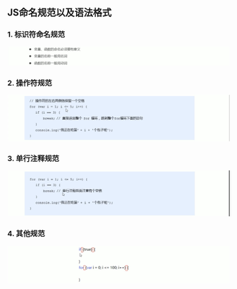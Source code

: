 ## JS命名规范以及语法格式

### 1. 标识符命名规范

![image-20211212203651212](images/image-20211212203651212.png)

### 2. 操作符规范

![image-20211212203731847](images/image-20211212203731847.png)

### 3. 单行注释规范

![image-20211212203803017](images/image-20211212203803017.png)

### 4. 其他规范

![image-20211212203847080](images/image-20211212203847080.png)